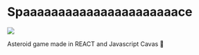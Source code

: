 # Spaaaaaaaaaaaaaaaaaaaaaace

<img src="https://media4.giphy.com/media/j5mwjor5i5PGigmPH2/giphy.gif" />

Asteroid game made in REACT and Javascript Cavas 🚀

